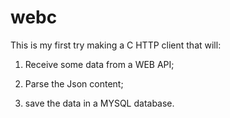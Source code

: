 # webc

This is my first try making a C HTTP client that will: 

1) Receive some data from  a WEB API; 

2) Parse the Json content; 

3) save the data in a MYSQL database.
